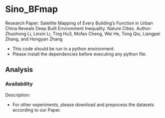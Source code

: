 # Sino_BFmap
Research Paper: Satellite Mapping of Every Building’s Function in Urban China Reveals Deep Built Environment Inequality. Nature Cities. 
Author: Zhuohong Li, Linxin Li, Ting Hu3, Mofan Cheng, Wei He, Tong Qiu, Liangpei Zhang, and Hongyan Zhang
* This code should be run in a python environment.
* Please install the dependencies before executing any python file.

## Analysis
### Availability

Description: 

* For other experiments, please download and prepocess the datasets according to our Paper.

